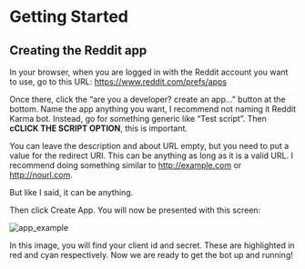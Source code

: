 # Getting Started

## Creating the Reddit app

In your browser, when you are logged in with the Reddit account you want to use, go to this URL: https://www.reddit.com/prefs/apps

Once there, click the “are you a developer? create an app...” button at the bottom. Name the app anything you want, I recommend not naming it Reddit Karma bot. Instead, go for something generic like “Test script”. Then **cCLICK THE SCRIPT OPTION**, this is important.

You can leave the description and about URL empty, but you need to put a value for the redirect URI. This can be anything as long as it is a valid URL. I recommend doing something similar to http://example.com or http://nourl.com. 

But like I said, it can be anything.

Then click Create App.
You will now be presented with this screen:

![app_example](https://user-images.githubusercontent.com/29954899/103455850-f8810880-4cf0-11eb-9002-64c2f1e5a44e.png)

In this image, you will find your client id and secret. These are highlighted in red and cyan respectively. Now we are ready to get the bot up and running!
